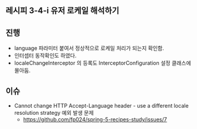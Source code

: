 ## 레시피 3-4-i 유저 로케일 해석하기



## 진행

* language 파라미터 붙여서 정상적으로 로케일 처리가 되는지 확인함.
* 인터셉터 동작확인도 하였다.
* localeChangeInterceptor 의 등록도 InterceptorConfiguration 설정 클래스에 몰아둠.



## 이슈

* Cannot change HTTP Accept-Language header - use a different locale resolution strategy 예외 발생 문제
  * https://github.com/fp024/spring-5-recipes-study/issues/7
